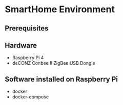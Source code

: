 # SmartHome Environment

## Prerequisites

## Hardware
- Raspberry Pi 4
- deCONZ Conbee II ZigBee USB Dongle

## Software installed on Raspberry Pi
- docker
- docker-compose
